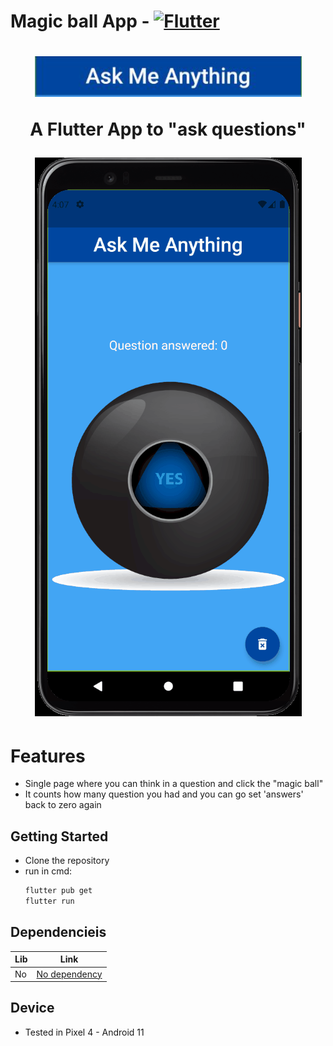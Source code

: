 # Magic ball App - [![Flutter](https://img.shields.io/badge/Flutter-dart-white?labelColor=blue&style=flat&link=https://flutter.dev/)](https://flutter.dev/)

<h1 align="center">
  <img width="427" src= "./Magicballlogo.JPG">
  <p>A Flutter App to "ask questions"</p>
  <img width="427" src= "./Magicballgif.gif">
</h1>

# Features

- Single page where you can think in a question and click the "magic ball"
- It counts how many question you had and you can go set 'answers' back to zero again

## Getting Started

- Clone the repository
- run in cmd:
  ```cmd
  flutter pub get
  flutter run
  ```

## Dependencieis

| Lib | Link              |
| --- | ----------------- |
| No  | [No dependency]() |

## Device

- Tested in Pixel 4 - Android 11

